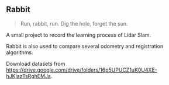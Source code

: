## Rabbit
> Run, rabbit, run. Dig the hole, forget the sun.

A small project to record the learning process of Lidar Slam. 

Rabbit is also used to compare several odometry and registration algorithms.

Download datasets from https://drive.google.com/drive/folders/16p5UPUCZ1uK0U4XE-hJKjazTsRghEMJa.